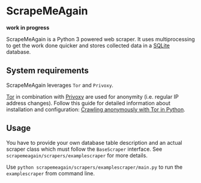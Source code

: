 # ScrapeMeAgain
**work in progress**

ScrapeMeAgain is a Python 3 powered web scraper. It uses multiprocessing to get the work done quicker and stores collected data in a [SQLite](http://www.sqlite.org/) database.

## System requirements
ScrapeMeAgain leverages `Tor` and `Privoxy`.

[Tor](https://www.torproject.org/) in combination with [Privoxy](http://www.privoxy.org/) are used for anonymity (i.e. regular IP address changes). Follow this guide for detailed information about installation and configuration: [Crawling anonymously with Tor in Python](http://sacharya.com/crawling-anonymously-with-tor-in-python/).

## Usage
You have to provide your own database table description and an actual scraper class which must follow the `BaseScraper` interface. See `scrapemeagain/scrapers/examplescraper` for more details.

Use `python scrapemeagain/scrapers/examplescraper/main.py` to run the `examplescraper` from command line.
